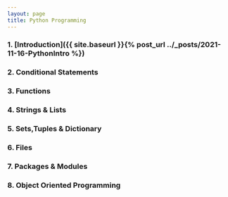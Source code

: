 ```yaml
---
layout: page
title: Python Programming
---
```



### 1. [Introduction]({{ site.baseurl }}{% post_url ../_posts/2021-11-16-PythonIntro %})
### 2. Conditional Statements 
### 3. Functions
### 4. Strings & Lists
### 5. Sets,Tuples & Dictionary
### 6. Files
### 7. Packages & Modules
### 8. Object Oriented Programming
